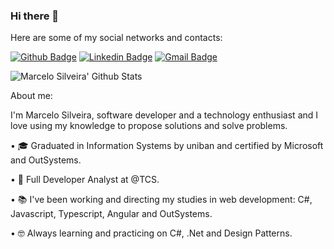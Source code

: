 ### Hi there 👋

Here are some of my social networks and contacts:

[![Github Badge](https://img.shields.io/badge/-Github-000?style=flat-square&logo=Github&logoColor=white&link=https://github.com/readless17)](https://github.com/leticiacamposs2)
[![Linkedin Badge](https://img.shields.io/badge/-LinkedIn-blue?style=flat-square&logo=Linkedin&logoColor=white&link=https://www.linkedin.com/in/marcelo-silveira-57b9b623/)](https://www.linkedin.com/in/marcelo-silveira-57b9b623/)
[![Gmail Badge](https://img.shields.io/badge/-ms.silveira@gmail.com-c14438?style=flat-square&logo=Gmail&logoColor=white&link=mailto:ms.silveira@gmail.com)](mailto:ms.silveira@gmail.com)

![Marcelo Silveira' Github Stats](https://github-readme-stats.vercel.app/api?username=readless17&show_icons=true&theme=tokyonight)

About me:

I'm Marcelo Silveira, software developer and a technology enthusiast and I love using my knowledge to propose solutions and solve problems.

•	🎓 Graduated in Information Systems by uniban and certified by Microsoft and OutSystems.

• 💼 Full Developer Analyst at @TCS.

• 📚 I've been working and directing my studies in web development: C#, Javascript, Typescript, Angular and OutSystems.

• 🤓 Always learning and practicing on C#, .Net and Design Patterns.



